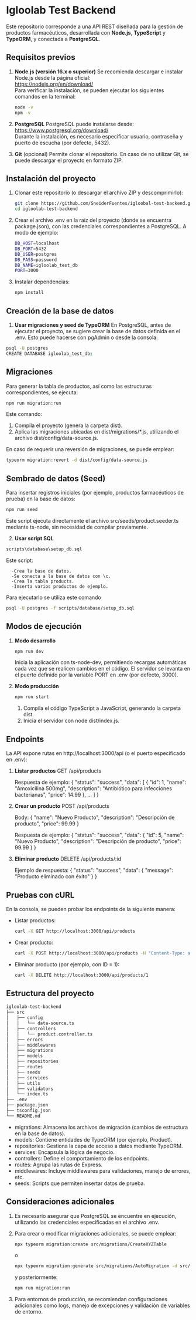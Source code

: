 # Igloolab Test Backend

Este repositorio corresponde a una API REST diseñada para la gestión de productos farmacéuticos, desarrollada con **Node.js**, **TypeScript** y **TypeORM**, y conectada a **PostgreSQL**.

## Requisitos previos

1. **Node.js (versión 16.x o superior)**
   Se recomienda descargar e instalar Node.js desde la página oficial:  
   https://nodejs.org/en/download/  
   Para verificar la instalación, se pueden ejecutar los siguientes comandos en la terminal:
   ```bash
   node -v
   npm -v

3. **PostgreSQL**
   PostgreSQL puede instalarse desde:  
   https://www.postgresql.org/download/  
   Durante la instalación, es necesario especificar usuario, contraseña y puerto de escucha (por defecto, 5432).

4. **Git** (opcional)
   Permite clonar el repositorio. En caso de no utilizar Git, se puede descargar el proyecto en formato ZIP.

## Instalación del proyecto

1. Clonar este repositorio (o descargar el archivo ZIP y descomprimirlo):
   ```bash
   git clone https://github.com/SneiderFuentes/igloobal-test-backend.git
   cd igloolab-test-backend

3. Crear el archivo .env en la raíz del proyecto (donde se encuentra package.json), con las credenciales correspondientes a PostgreSQL. A modo de ejemplo:
    ```bash
    DB_HOST=localhost
    DB_PORT=5432
    DB_USER=postgres
    DB_PASS=password
    DB_NAME=igloolab_test_db
    PORT=3000

5. Instalar dependencias:
   ```bash
   npm install

## Creación de la base de datos
1.   **Usar migraciones y seed de TypeORM**
En PostgreSQL, antes de ejecutar el proyecto, se sugiere crear la base de datos definida en el .env. Esto puede hacerse con pgAdmin o desde la consola:
  ```bash
  psql -U postgres
  CREATE DATABASE igloolab_test_db;
  ```

## Migraciones

Para generar la tabla de productos, así como las estructuras correspondientes, se ejecuta:
   ```bash
   npm run migration:run
   ```

Este comando:
1. Compila el proyecto (genera la carpeta dist).
2. Aplica las migraciones ubicadas en dist/migrations/*.js, utilizando el archivo dist/config/data-source.js.

En caso de requerir una reversión de migraciones, se puede emplear:
   ```bash
   typeorm migration:revert -d dist/config/data-source.js
   ```

## Sembrado de datos (Seed)

Para insertar registros iniciales (por ejemplo, productos farmacéuticos de prueba) en la base de datos:
   ```bash
   npm run seed
   ```

Este script ejecuta directamente el archivo src/seeds/product.seeder.ts mediante ts-node, sin necesidad de compilar previamente.

2.   **Usar script SQL**
   ```bash
   scripts\database\setup_db.sql
   ```
   Este script:

      -Crea la base de datos.
      -Se conecta a la base de datos con \c.
      -Crea la tabla products.
      -Inserta varios productos de ejemplo.
      
Para ejecutarlo se utiliza este comando
   ```bash
   psql -U postgres -f scripts/database/setup_db.sql
   ```

## Modos de ejecución

1. **Modo desarrollo**
   ```bash
   npm run dev
   ```

   Inicia la aplicación con ts-node-dev, permitiendo recargas automáticas cada vez que se realicen cambios en el código. El servidor se levanta en el puerto definido por la variable PORT en .env (por defecto, 3000).

2. **Modo producción**
   ```bash
   npm run start
   ```

   1. Compila el código TypeScript a JavaScript, generando la carpeta dist.
   2. Inicia el servidor con node dist/index.js.

## Endpoints

La API expone rutas en http://localhost:3000/api (o el puerto especificado en .env):

1. **Listar productos**
   GET /api/products

   Respuesta de ejemplo:
   {
     "status": "success",
     "data": [
       {
         "id": 1,
         "name": "Amoxicilina 500mg",
         "description": "Antibiótico para infecciones bacterianas",
         "price": 14.99
       },
       ...
     ]
   }

2. **Crear un producto**
   POST /api/products

   Body:
   {
     "name": "Nuevo Producto",
     "description": "Descripción de producto",
     "price": 99.99
   }

   Respuesta de ejemplo:
   {
     "status": "success",
     "data": {
       "id": 5,
       "name": "Nuevo Producto",
       "description": "Descripción de producto",
       "price": 99.99
     }
   }

3. **Eliminar producto**
   DELETE /api/products/:id

   Ejemplo de respuesta:
   {
     "status": "success",
     "data": {
       "message": "Producto eliminado con éxito"
     }
   }

## Pruebas con cURL

En la consola, se pueden probar los endpoints de la siguiente manera:

- Listar productos:
  ```bash
  curl -X GET http://localhost:3000/api/products
  ```

- Crear producto:
  ```bash
  curl -X POST http://localhost:3000/api/products -H "Content-Type: application/json" -d '{"name":"ProductoXYZ","description":"Desc","price":123.45}'
  ```

- Eliminar producto (por ejemplo, con ID = 1):
  ```bash
  curl -X DELETE http://localhost:3000/api/products/1
  ```

## Estructura del proyecto
```bash
igloolab-test-backend
├── src
│   ├── config
│   │   └── data-source.ts
│   ├── controllers
│   │   └── product.controller.ts
│   ├── errors
│   ├── middlewares
│   ├── migrations
│   ├── models
│   ├── repositories
│   ├── routes
│   ├── seeds
│   ├── services
│   ├── utils
│   ├── validators
│   └── index.ts
├── .env
├── package.json
├── tsconfig.json
└── README.md
```

- migrations: Almacena los archivos de migración (cambios de estructura en la base de datos).
- models: Contiene entidades de TypeORM (por ejemplo, Product).
- repositories: Gestiona la capa de acceso a datos mediante TypeORM.
- services: Encapsula la lógica de negocio.
- controllers: Define el comportamiento de los endpoints.
- routes: Agrupa las rutas de Express.
- middlewares: Incluye middlewares para validaciones, manejo de errores, etc.
- seeds: Scripts que permiten insertar datos de prueba.

## Consideraciones adicionales

1. Es necesario asegurar que PostgreSQL se encuentre en ejecución, utilizando las credenciales especificadas en el archivo .env.
2. Para crear o modificar migraciones adicionales, se puede emplear:
   ```bash
   npx typeorm migration:create src/migrations/CreateXYZTable
   ```
   o
   ```bash
   npx typeorm migration:generate src/migrations/AutoMigration -d src/config/data-source.ts
   ```

   y posteriormente:
   ```bash
   npm run migration:run
   ```

3. Para entornos de producción, se recomiendan configuraciones adicionales como logs, manejo de excepciones y validación de variables de entorno.
